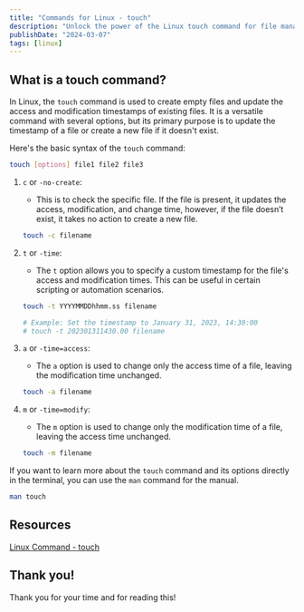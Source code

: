 ```yaml
---
title: "Commands for Linux - touch"
description: "Unlock the power of the Linux touch command for file management. Create files, update timestamps, and set custom dates with ease."
publishDate: "2024-03-07"
tags: [linux]
---
```


## What is a touch command?

In Linux, the `touch` command is used to create empty files and update the access and modification timestamps of existing files. It is a versatile command with several options, but its primary purpose is to update the timestamp of a file or create a new file if it doesn't exist.

Here's the basic syntax of the `touch` command:

```bash
touch [options] file1 file2 file3
```

1. `c` or `-no-create`:

   - This is to check the specific file. If the file is present, it updates the access, modification, and change time, however, if the file doesn’t exist, it takes no action to create a new file.

   ```bash
   touch -c filename
   ```

2. `t` or `-time`:

   - The `t` option allows you to specify a custom timestamp for the file's access and modification times. This can be useful in certain scripting or automation scenarios.

   ```bash
   touch -t YYYYMMDDhhmm.ss filename

   # Example: Set the timestamp to January 31, 2023, 14:30:00
   # touch -t 202301311430.00 filename
   ```

3. `a` or `-time=access`:

   - The `a` option is used to change only the access time of a file, leaving the modification time unchanged.

   ```bash
   touch -a filename
   ```

4. `m` or `-time=modify`:

   - The `m` option is used to change only the modification time of a file, leaving the access time unchanged.

   ```bash
   touch -m filename
   ```

If you want to learn more about the `touch` command and its options directly in the terminal, you can use the `man` command for the manual.

```bash
man touch
```

## Resources

[Linux Command - touch](https://linuxcommand.org/lc3_man_pages/touch1.html)

## Thank you!

Thank you for your time and for reading this!
